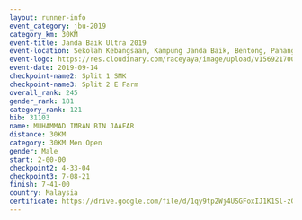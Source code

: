 ```yaml
---
layout: runner-info 
event_category: jbu-2019 
category_km: 30KM 
event-title: Janda Baik Ultra 2019 
event-location: Sekolah Kebangsaan, Kampung Janda Baik, Bentong, Pahang, Malaysia 
event-logo: https://res.cloudinary.com/raceyaya/image/upload/v1569217009/logo/janda-baik_vch1pc.jpg 
event-date: 2019-09-14 
checkpoint-name2: Split 1 SMK 
checkpoint-name3: Split 2 E Farm 
overall_rank: 245
gender_rank: 181
category_rank: 121
bib: 31103
name: MUHAMMAD IMRAN BIN JAAFAR
distance: 30KM
category: 30KM Men Open
gender: Male
start: 2-00-00
checkpoint2: 4-33-04
checkpoint3: 7-08-21
finish: 7-41-00
country: Malaysia
certificate: https://drive.google.com/file/d/1qy9tp2Wj4USGFoxIJ1K1Sl-zGriN9dx0/view?usp=sharing
---
```

